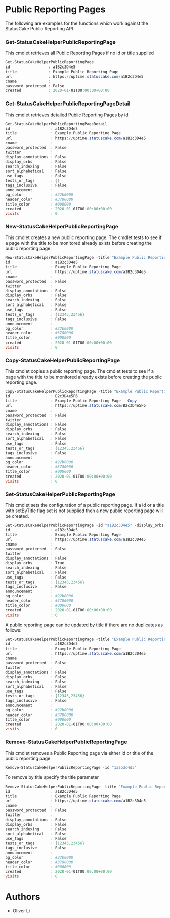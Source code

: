 # Public Reporting Pages

The following are examples for the functions which work against the StatusCake Public Reporting API

### Get-StatusCakeHelperPublicReportingPage
This cmdlet retrieves all Public Reporting Pages if no id or title supplied

```powershell
Get-StatusCakeHelperPublicReportingPage
id                 : a1B2c3D4e5
title              : Example Public Reporting Page
url                : https://uptime.statuscake.com/a1B2c3D4e5
cname              :
password_protected : False
created            : 2020-01-01T00:00:00+00:00
```

### Get-StatusCakeHelperPublicReportingPageDetail
This cmdlet retrieves detailed Public Reporting Pages by id

```powershell
Get-StatusCakeHelperPublicReportingPageDetail
id                  : a1B2c3D4e5
title               : Example Public Reporting Page
url                 : https://uptime.statuscake.com/a1B2c3D4e5
cname               :
password_protected  : False
twitter             :
display_annotations : False
display_orbs        : False
search_indexing     : False
sort_alphabetical   : False
use_tags            : False
tests_or_tags       : {}
tags_inclusive      : False
announcement        :
bg_color            : #22b0000
header_color        : #3780000
title_color         : #000000
created             : 2020-01-01T00:00:00+00:00
visits              : 0
```

### New-StatusCakeHelperPublicReportingPage
This cmdlet creates a new public reporting page. The cmdlet tests to see if a page with the title to be monitored already exists before creating the public reporting page.

```powershell
New-StatusCakeHelperPublicReportingPage -title "Example Public Reporting Page" -tests_or_tags @("12345","23456")
id                  : a1B2c3D4e5
title               : Example Public Reporting Page
url                 : https://uptime.statuscake.com/a1B2c3D4e5
cname               :
password_protected  : False
twitter             :
display_annotations : False
display_orbs        : False
search_indexing     : False
sort_alphabetical   : False
use_tags            : False
tests_or_tags       : {12345,23456}
tags_inclusive      : False
announcement        :
bg_color            : #22b0000
header_color        : #3780000
title_color         : #000000
created             : 2020-01-01T00:00:00+00:00
visits              : 0
```

### Copy-StatusCakeHelperPublicReportingPage
This cmdlet copies a public reporting page. The cmdlet tests to see if a page with the title to be monitored already exists before creating the public reporting page.

```powershell
Copy-StatusCakeHelperPublicReportingPage -title "Example Public Reporting Page" -NewTitle "Example Public Reporting Page - Copy"
id                  : B2c3D4e5F6
title               : Example Public Reporting Page - Copy
url                 : https://uptime.statuscake.com/B2c3D4e5F6
cname               :
password_protected  : False
twitter             :
display_annotations : False
display_orbs        : False
search_indexing     : False
sort_alphabetical   : False
use_tags            : False
tests_or_tags       : {12345,23456}
tags_inclusive      : False
announcement        :
bg_color            : #22b0000
header_color        : #3780000
title_color         : #000000
created             : 2020-01-01T00:00:00+00:00
visits              : 0
```

### Set-StatusCakeHelperPublicReportingPage
This cmdlet sets the configuration of a public reporting page. If a id or a title with setByTitle flag set is not supplied then a new public reporting page will be created.

```powershell
Set-StatusCakeHelperPublicReportingPage -id "a1B2c3D4e5" -display_orbs $true
id                  : a1B2c3D4e5
title               : Example Public Reporting Page
url                 : https://uptime.statuscake.com/a1B2c3D4e5
cname               :
password_protected  : False
twitter             :
display_annotations : False
display_orbs        : True
search_indexing     : False
sort_alphabetical   : False
use_tags            : False
tests_or_tags       : {12345,23456}
tags_inclusive      : False
announcement        :
bg_color            : #22b0000
header_color        : #3780000
title_color         : #000000
created             : 2020-01-01T00:00:00+00:00
visits              : 0
```
A public reporting page can be updated by title if there are no duplicates as follows:
```powershell
Set-StatusCakeHelperPublicReportingPage -title "Example Public Reporting Page" -display_orbs $false -SetByTitle
id                  : a1B2c3D4e5
title               : Example Public Reporting Page
url                 : https://uptime.statuscake.com/a1B2c3D4e5
cname               :
password_protected  : False
twitter             :
display_annotations : False
display_orbs        : False
search_indexing     : False
sort_alphabetical   : False
use_tags            : False
tests_or_tags       : {12345,23456}
tags_inclusive      : False
announcement        :
bg_color            : #22b0000
header_color        : #3780000
title_color         : #000000
created             : 2020-01-01T00:00:00+00:00
visits              : 0
```

### Remove-StatusCakeHelperPublicReportingPage
This cmdlet removes a Public Reporting page via either id or title of the public reporting page

```powershell
Remove-StatusCakeHelperPublicReportingPage -id "1a2b3c4d5"
```
To remove by title specify the title parameter
```powershell
Remove-StatusCakeHelperPublicReportingPage -title "Example Public Reporting Page" -PassThru
id                  : a1B2c3D4e5
title               : Example Public Reporting Page
url                 : https://uptime.statuscake.com/a1B2c3D4e5
cname               :
password_protected  : False
twitter             :
display_annotations : False
display_orbs        : False
search_indexing     : False
sort_alphabetical   : False
use_tags            : False
tests_or_tags       : {12345,23456}
tags_inclusive      : False
announcement        :
bg_color            : #22b0000
header_color        : #3780000
title_color         : #000000
created             : 2020-01-01T00:00:00+00:00
visits              : 0

```

# Authors
- Oliver Li